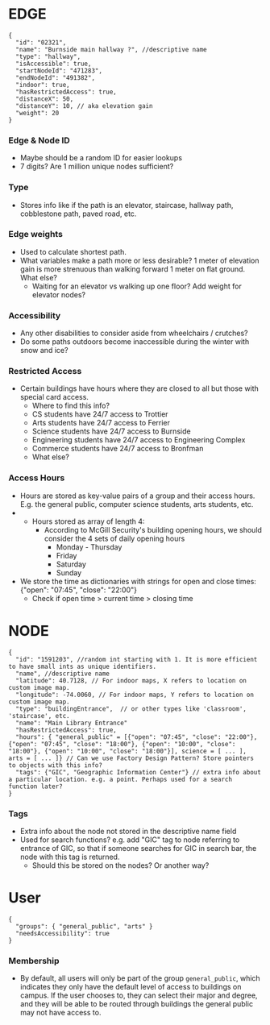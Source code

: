 # EDGE
```
{
  "id": "02321",
  "name": "Burnside main hallway ?", //descriptive name
  "type": "hallway",
  "isAccessible": true,
  "startNodeId": "471283",
  "endNodeId": "491382",
  "indoor": true,
  "hasRestrictedAccess": true,
  "distanceX": 50,
  "distanceY": 10, // aka elevation gain
  "weight": 20
}
```

### Edge & Node ID
- Maybe should be a random ID for easier lookups
- 7 digits? Are 1 million unique nodes sufficient?

### Type
- Stores info like if the path is an elevator, staircase, hallway path, cobblestone path, paved road, etc.

### Edge weights
- Used to calculate shortest path.
- What variables make a path more or less desirable? 1 meter of elevation gain is more strenuous than walking forward 1 meter on flat ground. What else?
	- Waiting for an elevator vs walking up one floor? Add weight for elevator nodes?

### Accessibility
- Any other disabilities to consider aside from wheelchairs / crutches?
- Do some paths outdoors become inaccessible during the winter with snow and ice?

### Restricted Access
- Certain buildings have hours where they are closed to all but those with special card access.
	- Where to find this info?
	- CS students have 24/7 access to Trottier
	- Arts students have 24/7 access to Ferrier
	- Science students have 24/7 access to Burnside
	- Engineering students have 24/7 access to Engineering Complex
	- Commerce students have 24/7 access to Bronfman
	- What else?

### Access Hours
- Hours are stored as key-value pairs of a group and their access hours. E.g. the general public, computer science students, arts students, etc.
- - Hours stored as array of length 4:
	- According to McGill Security's building opening hours, we should consider the 4 sets of daily opening hours
		- Monday - Thursday
		- Friday
		- Saturday
		- Sunday
- We store the time as dictionaries with strings for open and close times: {"open": "07:45", "close": "22:00"}
	- Check if open time > current time > closing time

# NODE
```
{
  "id": "1591203", //random int starting with 1. It is more efficient to have small ints as unique identifiers.
  "name", //descriptive name
  "latitude": 40.7128, // For indoor maps, X refers to location on custom image map.
  "longitude": -74.0060, // For indoor maps, Y refers to location on custom image map.
  "type": "buildingEntrance",  // or other types like 'classroom', 'staircase', etc.
  "name": "Main Library Entrance"
  "hasRestrictedAccess": true,
  "hours": { "general_public" = [{"open": "07:45", "close": "22:00"}, {"open": "07:45", "close": "18:00"}, {"open": "10:00", "close": "18:00"}, {"open": "10:00", "close": "18:00"}], science = [ ... ], arts = [ ... ]} // Can we use Factory Design Pattern? Store pointers to objects with this info?
  "tags": {"GIC", "Geographic Information Center"} // extra info about a particular location. e.g. a point. Perhaps used for a search function later?
}
```
### Tags
- Extra info about the node not stored in the descriptive name field
- Used for search functions? e.g. add "GIC" tag to node referring to entrance of GIC, so that if someone searches for GIC in search bar, the node with this tag is returned.
	- Should this be stored on the nodes? Or another way?

# User
```
{ 
  "groups": { "general_public", "arts" }
  "needsAccessibility": true
}
```

### Membership
- By default, all users will only be part of the group `general_public`, which indicates they only have the default level of access to buildings on campus. If the user chooses to, they can select their major and degree, and they will be able to be routed through buildings the general public may not have access to.
